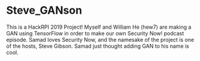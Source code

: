 # Steve_GANson
This is a HackRPI 2019 Project! Myself and William He (hew7) are making a GAN using TensorFlow in order to make our own Security Now! podcast episode. Samad loves Security Now, and the namesake of the project is one of the hosts, Steve Gibson. Samad just thought adding GAN to his name is cool.

